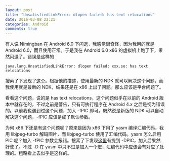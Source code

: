```yaml
---
layout: post
title: "UnsatisfiedLinkError: dlopen failed: has text relocations"
date: 2016-03-08 22:21
categories: Android
comments: true
---
```


有人说 Nimingban 在 Android 6.0 下闪退，我感觉很奇怪，因为我用的就是 Android 6.0，而且使用正常。于是我在 Android 6.0 x86 的虚拟机上跑了下，果然闪退了。错误是这样的

    java.lang.UnsatisfiedLinkError: dlopen failed: xxx.so: has text relocations

搜索了下发现了[这个](http://slowbutdeadly.blogspot.jp/2015/09/javalangunsatisfiedlinkerror-dlopen.html)。根据他的描述，使用最新的 NDK 就可以解决这个问题，而我使用就是最新的 NDK，结果还是在 x86 上出了问题。那么应该是平台问题了。

看看这个问题，说的是 has text relocations，这个问题似乎在以前的 Android 版本中就存在的，不过之前是警告，只有可执行程序在 Android 4.x 之后是视为错误的。以前我也遇到过这个问题，加入 -fPIC 即可。既然说是新版的 NDK 可以自动解决这个问题，-fPIC 应该是成了默认参数。

为何 x86 下还是有这个问题呢？原来是因为 x86 下用了 yasm 编译汇编代码，我用 libjpeg-turbo 解码图片，而 libjpeg-turbo 使用了汇编代码。yasm 怎么启用 PIC 呢？加入 -fPIC 参数会报错。搜索了下发现[这里](http://ffmpeg.org/pipermail/ffmpeg-devel/2009-November/076635.html)有提到 -DPIC，加入后果然好使了。不过 -D 在 yasm 中只不过是加入一个宏，汇编代码中应该会有对应了处理的。粗略看上去似乎是这样的。
